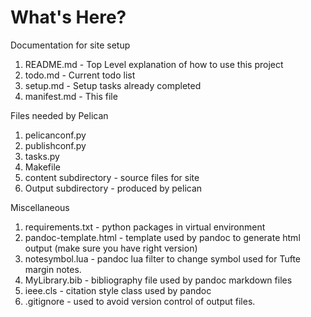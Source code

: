 # What's Here?

Documentation for site setup
1. README.md - Top Level explanation of how to use this project
2. todo.md - Current todo list
3. setup.md - Setup tasks already completed
4. manifest.md - This file

Files needed by Pelican
1. pelicanconf.py
2. publishconf.py
3. tasks.py
4. Makefile
5. content subdirectory - source files for site
6. Output subdirectory - produced by pelican

Miscellaneous
1. requirements.txt - python packages in virtual environment
2. pandoc-template.html - template used by pandoc to generate html output (make sure you have right version)
3. notesymbol.lua - pandoc lua filter to change symbol used for Tufte margin notes.
4. MyLibrary.bib - bibliography file used by pandoc markdown files
5. ieee.cls - citation style class used by pandoc
6. .gitignore - used to avoid version control of output files.

